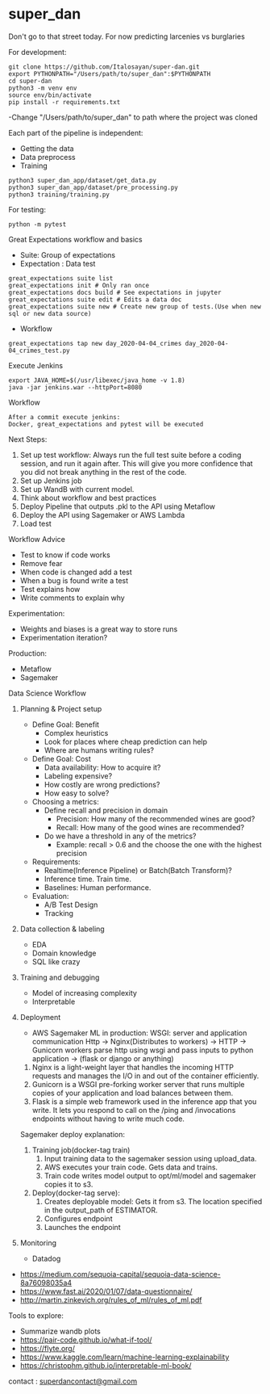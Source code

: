 # super_dan
Don't go to that street today. For now predicting larcenies vs burglaries

For development:
```
git clone https://github.com/Italosayan/super-dan.git
export PYTHONPATH="/Users/path/to/super_dan":$PYTHONPATH
cd super-dan
python3 -m venv env
source env/bin/activate
pip install -r requirements.txt
```

-Change "/Users/path/to/super_dan" to path where the project was cloned

Each part of the pipeline is independent:

* Getting the data
* Data preprocess
* Training

```
python3 super_dan_app/dataset/get_data.py
python3 super_dan_app/dataset/pre_processing.py
python3 training/training.py
```

For testing:

```
python -m pytest
```

Great Expectations workflow and basics

* Suite: Group of expectations
* Expectation : Data test

```
great_expectations suite list
great_expectations init # Only ran once
great_expectations docs build # See expectations in jupyter
great_expectations suite edit # Edits a data doc
great_expectations suite new # Create new group of tests.(Use when new sql or new data source)
```

* Workflow
```
great_expectations tap new day_2020-04-04_crimes day_2020-04-04_crimes_test.py
```

Execute Jenkins
```
export JAVA_HOME=$(/usr/libexec/java_home -v 1.8)
java -jar jenkins.war --httpPort=8080
```

Workflow
```
After a commit execute jenkins:
Docker, great_expectations and pytest will be executed
```

Next Steps:

1. Set up test workflow: Always run the full test suite before a coding session, and run it again after. This will give you more confidence that you did not break anything in the rest of the code.
2. Set up Jenkins job
3. Set up WandB with current model.
4. Think about workflow and best practices
5. Deploy Pipeline that outputs .pkl to the API using Metaflow
6. Deploy the API using Sagemaker or AWS Lambda
7. Load test


Workflow Advice
* Test to know if code works
* Remove fear
* When code is changed add a test
* When a bug is found write a test
* Test explains how
* Write comments to explain why

Experimentation:
* Weights and biases is a great way to store runs
* Experimentation iteration?

Production:
* Metaflow
* Sagemaker


Data Science Workflow
1. Planning & Project setup
    * Define Goal: Benefit
        * Complex heuristics
        * Look for places where cheap prediction can help
        * Where are humans writing rules?
    * Define Goal: Cost
        * Data availability: How to acquire it?
        * Labeling expensive?
        * How costly are wrong predictions?
        * How easy to solve?
    * Choosing a metrics:
        * Define recall and precision in domain
            * Precision: How many of the recommended wines are good?
            * Recall: How many of the good wines are recommended?
        * Do we have a threshold in any of the metrics?
            * Example: recall > 0.6 and the choose the one with the highest precision
    * Requirements:
        * Realtime(Inference Pipeline) or Batch(Batch Transform)?
        * Inference time. Train time.
        * Baselines: Human performance.
    * Evaluation:
        * A/B Test Design
        * Tracking
    

2. Data collection & labeling
    * EDA
    * Domain knowledge
    * SQL like crazy

3. Training and debugging
    * Model of increasing complexity
    * Interpretable
    
4. Deployment
    * AWS Sagemaker
    ML in production: 
    WSGI: server and application communication 
    Http -> Nginx(Distributes to workers) -> HTTP -> Gunicorn workers parse http using wsgi and pass inputs to python application -> (flask or django or anything)
    1. Nginx is a light-weight layer that handles the incoming HTTP requests and manages the I/O in and out of the container efficiently.
    2. Gunicorn is a WSGI pre-forking worker server that runs multiple copies of your application and load balances between them.
    3. Flask is a simple web framework used in the inference app that you write. It lets you respond to call on the /ping and /invocations endpoints without having to write much code.
    
    Sagemaker deploy explanation:
    1. Training job(docker-tag train) 
        1. Input training data to the sagemaker session using upload_data.
        2. AWS executes your train code. Gets data and trains.
        3. Train code writes model output to opt/ml/model and sagemaker copies it to s3.
    2. Deploy(docker-tag serve):  
        1. Creates deployable model: Gets it from s3. The location specified in the output_path of ESTIMATOR.
        2. Configures endpoint
        3. Launches the endpoint

5. Monitoring
    * Datadog


* https://medium.com/sequoia-capital/sequoia-data-science-8a76098035a4
* https://www.fast.ai/2020/01/07/data-questionnaire/
* http://martin.zinkevich.org/rules_of_ml/rules_of_ml.pdf

Tools to explore:
* Summarize wandb plots
* https://pair-code.github.io/what-if-tool/
* https://flyte.org/
* https://www.kaggle.com/learn/machine-learning-explainability
* https://christophm.github.io/interpretable-ml-book/

contact : superdancontact@gmail.com
